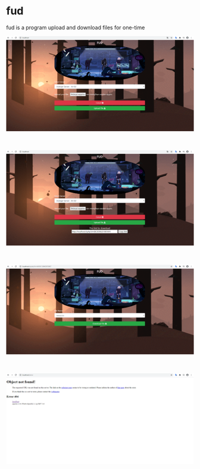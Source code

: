 # fud
fud is a program upload and download files for one-time </br>

![md/1](md/1.png) <br> <br> <br>

![md/2](md/2.png) <br> <br> <br>

![md/3](md/3.png) <br> <br> <br>

![md/4](md/4.png) <br> <br> <br>

